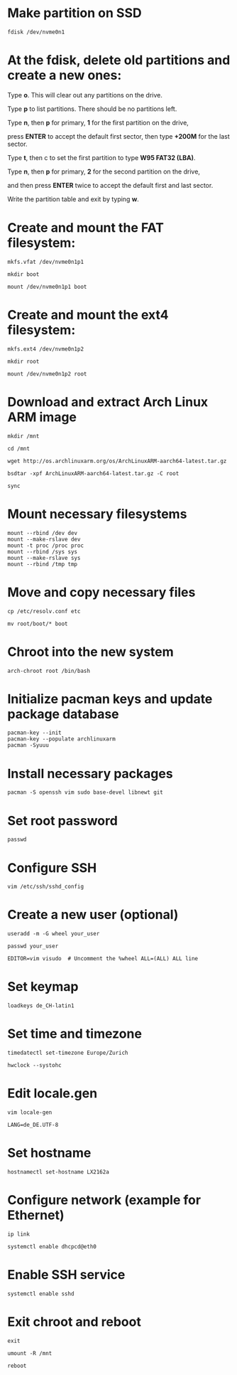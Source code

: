 # Make partition on SSD
```
fdisk /dev/nvme0n1
```
# At the fdisk, delete old partitions and create a new ones:
Type **o**. This will clear out any partitions on the drive.

Type **p** to list partitions. There should be no partitions left.

Type **n**, then **p** for primary, **1** for the first partition on the drive, 

press **ENTER** to accept the default first sector, then type **+200M** for the last sector.

Type **t**, then c to set the first partition to type **W95 FAT32 (LBA)**.

Type **n**, then **p** for primary, **2** for the second partition on the drive,

and then press **ENTER** twice to accept the default first and last sector.

Write the partition table and exit by typing **w**.

# Create and mount the FAT filesystem:
```
mkfs.vfat /dev/nvme0n1p1
```
```
mkdir boot
```
```
mount /dev/nvme0n1p1 boot
```
# Create and mount the ext4 filesystem:
```
mkfs.ext4 /dev/nvme0n1p2
```
```
mkdir root
```
```
mount /dev/nvme0n1p2 root
```
# Download and extract Arch Linux ARM image
```
mkdir /mnt
```
```
cd /mnt
```
```
wget http://os.archlinuxarm.org/os/ArchLinuxARM-aarch64-latest.tar.gz
```
```
bsdtar -xpf ArchLinuxARM-aarch64-latest.tar.gz -C root
```
```
sync
```
# Mount necessary filesystems
```
mount --rbind /dev dev
mount --make-rslave dev
mount -t proc /proc proc
mount --rbind /sys sys
mount --make-rslave sys
mount --rbind /tmp tmp
```
# Move and copy necessary files
```
cp /etc/resolv.conf etc
```
```
mv root/boot/* boot
```
# Chroot into the new system
```
arch-chroot root /bin/bash
```

# Initialize pacman keys and update package database
```
pacman-key --init
pacman-key --populate archlinuxarm
pacman -Syuuu
```
# Install necessary packages
```
pacman -S openssh vim sudo base-devel libnewt git
```
# Set root password
```
passwd
```
# Configure SSH
```
vim /etc/ssh/sshd_config
```
# Create a new user (optional)
```
useradd -m -G wheel your_user
```
```
passwd your_user
```
```
EDITOR=vim visudo  # Uncomment the %wheel ALL=(ALL) ALL line
```
# Set keymap
```
loadkeys de_CH-latin1
```
# Set time and timezone
```
timedatectl set-timezone Europe/Zurich
```
```
hwclock --systohc
```
# Edit locale.gen
```
vim locale-gen
```
```
LANG=de_DE.UTF-8
```
# Set hostname
```
hostnamectl set-hostname LX2162a
```
# Configure network (example for Ethernet)
```
ip link
```
```
systemctl enable dhcpcd@eth0
```
# Enable SSH service
```
systemctl enable sshd
```
# Exit chroot and reboot
```
exit
```
```
umount -R /mnt
```
```
reboot
```

